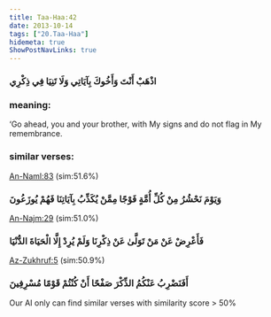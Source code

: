 ```yaml
---
title: Taa-Haa:42
date: 2013-10-14
tags: ["20.Taa-Haa"]
hidemeta: true 
ShowPostNavLinks: true 
---
```

### اذْهَبْ أَنْتَ وَأَخُوكَ بِآيَاتِي وَلَا تَنِيَا فِي ذِكْرِي
### meaning: 
‘Go ahead, you and your brother, with My signs and do not flag in My remembrance.
### similar verses: 

[An-Naml:83](/27/83) (sim:51.6%)

### وَيَوْمَ نَحْشُرُ مِنْ كُلِّ أُمَّةٍ فَوْجًا مِمَّنْ يُكَذِّبُ بِآيَاتِنَا فَهُمْ يُوزَعُونَ

[An-Najm:29](/53/29) (sim:51.0%)

### فَأَعْرِضْ عَنْ مَنْ تَوَلَّىٰ عَنْ ذِكْرِنَا وَلَمْ يُرِدْ إِلَّا الْحَيَاةَ الدُّنْيَا

[Az-Zukhruf:5](/43/5) (sim:50.9%)

### أَفَنَضْرِبُ عَنْكُمُ الذِّكْرَ صَفْحًا أَنْ كُنْتُمْ قَوْمًا مُسْرِفِينَ

Our AI only can find similar verses with similarity score > 50% 

